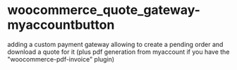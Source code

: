 woocommerce_quote_gateway-myaccountbutton
=========================================

adding a custom payment gateway
allowing to create a pending order and download a quote for it
(plus pdf generation from myaccount if you have the "woocommerce-pdf-invoice" plugin)
